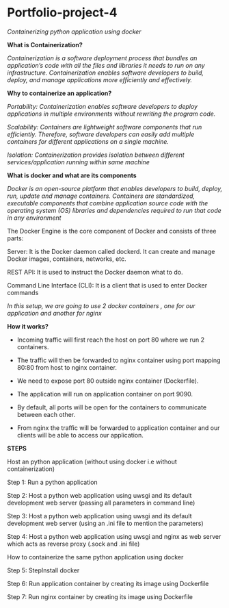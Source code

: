 # Portfolio-project-4
*Containerizing python application using docker*

**What is Containerization?**
  
  *Containerization is a software deployment process that bundles an application’s code with all the files and libraries it needs to run on any infrastructure.*
  *Containerization enables software developers to build, deploy, and manage applications more efficiently and effectively.*
  
  **Why to containerize an application?** 
  
  *Portability: Containerization enables software developers to deploy applications in multiple environments without rewriting the program code.*
  
  *Scalability: Containers are lightweight software components that run efficiently. Therefore, software developers can easily add multiple containers for different 
                applications on a single machine.*
                
  *Isolation:   Containerization provides isolation between different services/application running within same machine*
    
  **What is docker and what are its components** 
  
  *Docker is an open-source platform that enables developers to build, deploy, run, update and manage containers. 
   Containers are standardized, executable components that combine application source code with the operating system (OS) libraries and dependencies required to run that 
   code in any environment*

  The Docker Engine is the core component of Docker and consists of three parts:

   Server:    It is the Docker daemon called dockerd. It can create and manage Docker images, containers, networks, etc.
   
   REST API:    It is used to instruct the Docker daemon what to do.
   
   Command Line Interface (CLI):    It is a client that is used to enter Docker commands
  
*In this setup, we are going to use 2 docker containers , one for our application and another for nginx*

**How it works?**

* Incoming traffic will first reach the host on port 80 where we run 2 containers.

* The traffic will then be forwarded to nginx container using port mapping 80:80 from host to nginx container.

* We need to expose port 80 outside nginx container (Dockerfile).

* The application will run on application container on port 9090.

* By default, all ports will be open for the containers to communicate between each other.

* From nginx the traffic will be forwarded to application container and our clients will be able to access our application.

**STEPS**

Host an python application (without using docker i.e without containerization)

Step 1: Run a python application

Step 2: Host a python web application using uwsgi and its default development web server (passing all parameters in command line)

Step 3: Host a python web application using uwsgi and its default development web server (using an .ini file to mention the parameters)

Step 4: Host a python web application using uwsgi and nginx as web server which acts as reverse proxy (.sock and .ini file)

How to containerize the same python application using docker

Step 5: StepInstall docker

Step 6: Run application container by creating its image using Dockerfile

Step 7: Run nginx container by creating its image using Dockerfile

  
